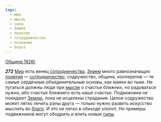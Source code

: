 ```yaml
---
tags:
  - мир
  - мысль
  - сила
  - Земля
  - понятие
  - сотрудничество
  - познание
  - благо
---
```


[Община 1926г](https://127.0.0.1:4002/agni/1926)

___272___
[Мир](../../../tags/#мир) есть венец [сотрудничества](../../../tags/#[сотрудничество](../../../tags/#сотрудничество)). [Знаем](../../../tags/#познание) много равнозначащих [понятий](../../../tags/#понятие) — [сотрудничество](../../../tags/#сотрудничество), содружество, община, кооператив — те самые сердечные объединительные основы, как маяки во тьме. Не пугаться должны люди при [мысли](../../../tags/#мысль) о счастье ближних, но радоваться нужно, ибо счастье ближнего есть наше счастье. Подвижники не покидают [Землю](../../../tags/#Земля), пока не исцелены страдания. Целое содружество может легко лечить раны друга — только нужно развить искусство мыслить во [благо](../../../tags/#благо). И это не легко в обиходе хлопот. Но примеры подвижников могут ободрить и влить новые [силы](../../../tags/#сила).   

